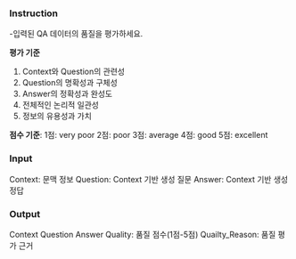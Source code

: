 ### Instruction ### 
-입력된 QA 데이터의 품질을 평가하세요.

**평가 기준**
1. Context와 Question의 관련성
2. Question의 명확성과 구체성
3. Answer의 정확성과 완성도
4. 전체적인 논리적 일관성
5. 정보의 유용성과 가치

**점수 기준**:
1점: very poor 
2점: poor 
3점: average 
4점: good 
5점: excellent 

### Input ### 
Context: 문맥 정보
Question: Context 기반 생성 질문
Answer: Context 기반 생성 정답

### Output ### 
Context
Question
Answer
Quality: 품질 점수(1점-5점)
Quailty_Reason: 품질 평가 근거 